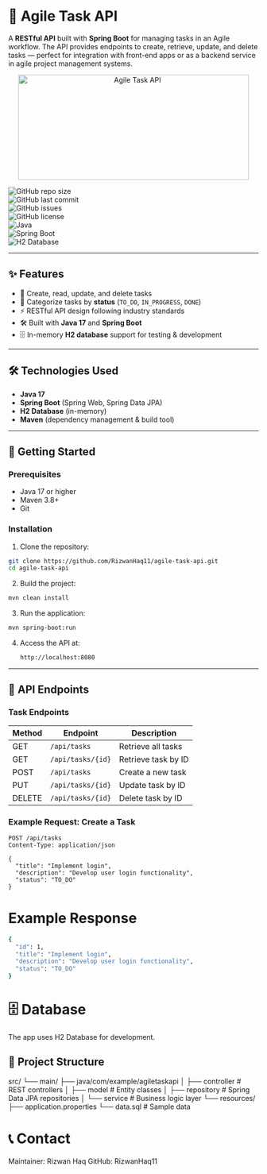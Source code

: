# 🚀 Agile Task API

A **RESTful API** built with **Spring Boot** for managing tasks in an Agile workflow. The API provides endpoints to create, retrieve, update, and delete tasks — perfect for integration with front-end apps or as a backend service in agile project management systems.

<p align="center">
  <img width="464" height="212" alt="Agile Task API" src="https://github.com/user-attachments/assets/d1a8d629-ef94-4cf2-b274-4535200db61f" />
</p>

![GitHub repo size](https://img.shields.io/github/repo-size/RizwanHaq11/agile-task-api)  
![GitHub last commit](https://img.shields.io/github/last-commit/RizwanHaq11/agile-task-api)  
![GitHub issues](https://img.shields.io/github/issues/RizwanHaq11/agile-task-api)  
![GitHub license](https://img.shields.io/github/license/RizwanHaq11/agile-task-api)  
![Java](https://img.shields.io/badge/Java-17-blue)  
![Spring Boot](https://img.shields.io/badge/Spring%20Boot-2.7-green)  
![H2 Database](https://img.shields.io/badge/H2-Database-orange)

---

## ✨ Features

- 📌 Create, read, update, and delete tasks  
- 📂 Categorize tasks by **status** (`TO_DO`, `IN_PROGRESS`, `DONE`)  
- ⚡ RESTful API design following industry standards  
- 🛠 Built with **Java 17** and **Spring Boot**  
- 🗄 In-memory **H2 database** support for testing & development  

---

## 🛠 Technologies Used

- **Java 17**  
- **Spring Boot** (Spring Web, Spring Data JPA)  
- **H2 Database** (in-memory)  
- **Maven** (dependency management & build tool)  

---

## 🚀 Getting Started

### Prerequisites

- Java 17 or higher  
- Maven 3.8+  
- Git  

### Installation

1. Clone the repository:

```bash
git clone https://github.com/RizwanHaq11/agile-task-api.git
cd agile-task-api
```
2. Build the project:

```bash
mvn clean install
```

3. Run the application:

```bash
mvn spring-boot:run
```

4. Access the API at:

   ```bash
   http://localhost:8080
   ```


---

## 📡 API Endpoints

### Task Endpoints

| Method | Endpoint          | Description           |
| ------ | ----------------- | -------------------- |
| GET    | `/api/tasks`      | Retrieve all tasks    |
| GET    | `/api/tasks/{id}` | Retrieve task by ID   |
| POST   | `/api/tasks`      | Create a new task     |
| PUT    | `/api/tasks/{id}` | Update task by ID     |
| DELETE | `/api/tasks/{id}` | Delete task by ID     |

### Example Request: Create a Task

```http
POST /api/tasks
Content-Type: application/json

{
  "title": "Implement login",
  "description": "Develop user login functionality",
  "status": "TO_DO"
}
```

# Example Response
```bash
{
  "id": 1,
  "title": "Implement login",
  "description": "Develop user login functionality",
  "status": "TO_DO"
}
```

# 🗄 Database

The app uses H2 Database for development.

## 📂 Project Structure

src/
 └── main/
     ├── java/com/example/agiletaskapi
     │   ├── controller   # REST controllers
     │   ├── model        # Entity classes
     │   ├── repository   # Spring Data JPA repositories
     │   └── service      # Business logic layer
     └── resources/
         ├── application.properties
         └── data.sql     # Sample data


# 📞 Contact

Maintainer: Rizwan Haq
GitHub: RizwanHaq11
